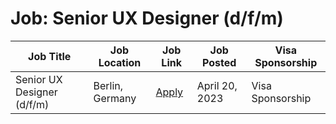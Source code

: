 # Job: Senior UX Designer (d/f/m)

| Job Title | Job Location | Job Link | Job Posted | Visa Sponsorship |
| --- | --- | --- | --- | --- |
| Senior UX Designer (d/f/m) | Berlin, Germany | [Apply](https://www.immobilienscout24.de/company/careers/jobs/product-management/senior-ux-designer-d-f-m-4999498/) | April 20, 2023 | Visa Sponsorship |
